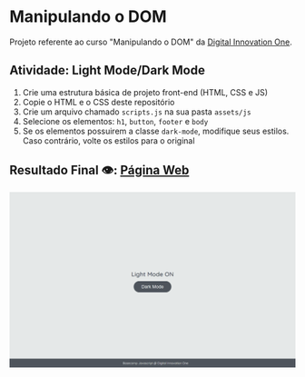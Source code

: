 # Manipulando o DOM

Projeto referente ao curso "Manipulando o DOM" da [Digital Innovation One](https://digitalinnovation.one/).

## Atividade: Light Mode/Dark Mode

1. Crie uma estrutura básica de projeto front-end (HTML, CSS e JS)
2. Copie o HTML e o CSS deste repositório
3. Crie um arquivo chamado `scripts.js` na sua pasta `assets/js`
4. Selecione os elementos: `h1`, `button`, `footer` e `body`
5. Se os elementos possuirem a classe `dark-mode`, modifique seus estilos. Caso contrário, volte os estilos para o original

## Resultado Final 👁️:  [Página Web](https://davi-perdigao.github.io/Spread_FullStack_Developer/Javascript/D.O.M/)

![Exercício Dark Mode e Light Mode](./dark-mode-exercicio.gif)
